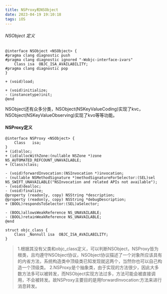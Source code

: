 ```yaml
---
title: NSProxy和NSObject
date: 2023-04-19 19:10:18
tags: iOS
---
```

###### NSObject 定义
``` objc
@interface NSObject <NSObject> {
#pragma clang diagnostic push
#pragma clang diagnostic ignored "-Wobjc-interface-ivars"
    Class isa  OBJC_ISA_AVAILABILITY;
#pragma clang diagnostic pop
}

+ (void)load;

+ (void)initialize;
- (instancetype)init;
@end
```
NSObject还有众多分类，NSObject(NSKeyValueCoding)实现了kvc，NSObject(NSKeyValueObserving)实现了kvo等等功能。
#### NSProxy定义
``` objc
@interface NSProxy <NSObject> {
    Class	isa;
}
+ (id)alloc;
+ (id)allocWithZone:(nullable NSZone *)zone NS_AUTOMATED_REFCOUNT_UNAVAILABLE;
+ (Class)class;

- (void)forwardInvocation:(NSInvocation *)invocation;
- (nullable NSMethodSignature *)methodSignatureForSelector:(SEL)sel NS_SWIFT_UNAVAILABLE("NSInvocation and related APIs not available");
- (void)dealloc;
- (void)finalize;
@property (readonly, copy) NSString *description;
@property (readonly, copy) NSString *debugDescription;
+ (BOOL)respondsToSelector:(SEL)aSelector;

- (BOOL)allowsWeakReference NS_UNAVAILABLE;
- (BOOL)retainWeakReference NS_UNAVAILABLE;
@end
```
``` objc
struct objc_class {
    Class _Nonnull isa  OBJC_ISA_AVAILABILITY;
}
```
>1.根据其没有父类和objc_class定义，可以判断NSObject，NSProxy皆为根类，且均遵守NSObject协议，NSObject协议描述了一个对象所应该具有的内省方法，系统构造类中顶级类已知发现就这两个，当然你也可以自己构造一个顶级类。
2.NSProxy是个抽象类，由于实现的方法很少，因此大多数方法多可以被转发，而NSObject实现方法过多，方法可能会被直接调用，不会被转发。故NSProxy主要目的是用forwardInvocation:方法来进行消息转发。
